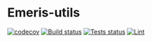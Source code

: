 # Emeris-utils

[![codecov](https://codecov.io/gh/emerishq/emeris-utils/branch/main/graph/badge.svg?token=8MZNYVSKK9)](https://codecov.io/gh/allinbits/emeris-utils)
[![Build status](https://github.com/emerishq/emeris-utils/workflows/Build/badge.svg)](https://github.com/allinbits/emeris-utils/commits/main)
[![Tests status](https://github.com/emerishq/emeris-utils/workflows/Tests/badge.svg)](https://github.com/allinbits/emeris-utils/commits/main)
[![Lint](https://github.com/emerishq/emeris-utils/workflows/Lint/badge.svg?token)](https://github.com/allinbits/emeris-utils/commits/main)
